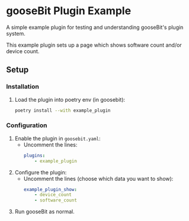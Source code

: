 # gooseBit Plugin Example

A simple example plugin for testing and understanding gooseBit's plugin system.

This example plugin sets up a page which shows software count and/or device count.

## Setup

### Installation

1. Load the plugin into poetry env (in goosebit):
    ```bash
    poetry install --with example_plugin
    ```

### Configuration

1. Enable the plugin in `goosebit.yaml`:
    - Uncomment the lines:
        ```yaml
        plugins:
            - example_plugin
        ```
2. Configure the plugin:
    - Uncomment the lines (choose which data you want to show):
        ```yaml
        example_plugin_show:
            - device_count
            - software_count
        ```
3. Run gooseBit as normal.
